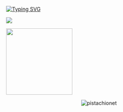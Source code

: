 

[![Typing SVG](http://readme-typing-svg.herokuapp.com?font=Fira+Code&pause=1000&color=7393B3&width=1000&lines=Computer+Science+and+Computer+Information+Science+%40+Unv.+of+Maryland;Contact%3A+misa@navid.contact;Website%3A+www.navid.contact)](https://github.com/pistachionet)

<a href="https://navid.contact/" target="_blank"><img src="https://user-images.githubusercontent.com/78292140/202615820-c145686d-ddf8-487a-a017-678a150ad181.png"></a>





<p>
  
  <img height="180em" src="https://github-readme-stats.vercel.app/api/top-langs/?username=pistachionet&exclude_repo=KNN-Image-Classification&show_icons=true&hide_border=true&layout=compact&langs_count=8"/>
</p>





<p align="center"> 
	<img src="https://komarev.com/ghpvc/?username=pistachionet&color=green&label="Lads Counter" alt="pistachionet"/>
	
</p>
